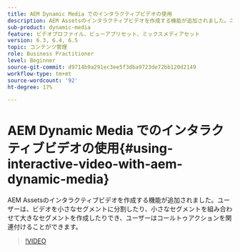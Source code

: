 ```yaml
---
title: AEM Dynamic Media でのインタラクティブビデオの使用
description: AEM Assetsのインタラクティブビデオを作成する機能が追加されました。ユーザーは、ビデオを小さなセグメントに分割したり、小さなセグメントを組み合わせて大きなセグメントを作成したりでき、ユーザーはコールトゥアクションを関連付けることができます。
sub-product: dynamic-media
feature: ビデオプロファイル、ビューアプリセット、ミックスメディアセット
version: 6.3, 6.4, 6.5
topic: コンテンツ管理
role: Business Practitioner
level: Beginner
source-git-commit: d9714b9a291ec3ee5f3dba9723de72bb120d2149
workflow-type: tm+mt
source-wordcount: '92'
ht-degree: 17%

---
```



# AEM Dynamic Media でのインタラクティブビデオの使用{#using-interactive-video-with-aem-dynamic-media}

AEM Assetsのインタラクティブビデオを作成する機能が追加されました。ユーザーは、ビデオを小さなセグメントに分割したり、小さなセグメントを組み合わせて大きなセグメントを作成したりでき、ユーザーはコールトゥアクションを関連付けることができます。

>[!VIDEO](https://video.tv.adobe.com/v/16516/?quality=9&learn=on)
